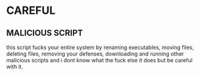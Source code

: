 # CAREFUL

## MALICIOUS SCRIPT

this script fucks your entire system by renaming executables, moving files, deleting files, removing your defenses, downloading and running other malicious scripts and i dont know what the fuck else it does but be careful with it.
